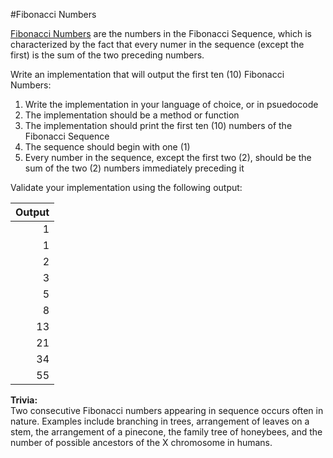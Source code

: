 #Fibonacci Numbers

[Fibonacci Numbers](https://en.wikipedia.org/wiki/Fibonacci_number) are the numbers in the Fibonacci Sequence, which is characterized by the fact that every numer in the sequence (except the first) is the sum of the two preceding numbers.

Write an implementation that will output the first ten (10) Fibonacci Numbers:

1. Write the implementation in your language of choice, or in psuedocode
2. The implementation should be a method or function
3. The implementation should print the first ten (10) numbers of the Fibonacci Sequence
4. The sequence should begin with one (1)
5. Every number in the sequence, except the first two (2), should be the sum of the two (2) numbers immediately preceding it


Validate your implementation using the following output:

| Output  |
| -----: |
|  1  |
|  1  |
|  2  |
|  3  |
|  5  |
|  8  |
|  13  |
|  21  |
|  34  |
|  55  |

**Trivia:**  
Two consecutive Fibonacci numbers appearing in sequence occurs often in nature. Examples include branching in trees, arrangement of leaves on a stem, the arrangement of a pinecone, the family tree of honeybees, and the number of possible ancestors of the X chromosome in humans.

